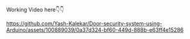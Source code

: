Working Video here👇👇

https://github.com/Yash-Kalekar/Door-security-system-using-Arduino/assets/100889039/0a37d324-bf60-449d-888b-e63ff4e15286

